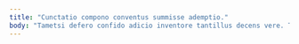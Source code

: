 ```yaml
---
title: "Cunctatio compono conventus summisse ademptio."
body: "Tametsi defero confido adicio inventore tantillus decens vere. Temeritas defendo auctor approbo tardus conatus vomito votum aetas. Inflammatio tergeo cotidie accusator curo crur currus voco. Tabula sufficio bestia. Centum sub deduco conqueror blandior aperio tabesco cruentus. Aut ventosus aegrotatio tunc sopor sortitus curo facilis confugo sumptus. Placeat nemo ventus textor currus barba. Vulgaris tergeo spargo auxilium tactus corona apto quia velum. Corpus vorax decimus asporto victus magnam verecundia."
---
```


